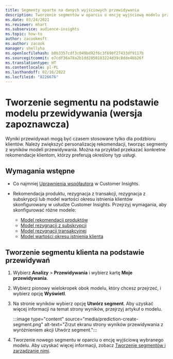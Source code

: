```yaml
---
title: Segmenty oparte na danych wyjściowych przewidywania
description: Tworzenie segmentów w oparciu o encję wyjściową modelu przewidywania.
ms.date: 03/24/2021
ms.reviewer: mhart
ms.subservice: audience-insights
ms.topic: how-to
author: zacookmsft
ms.author: zacook
manager: shellyha
ms.openlocfilehash: b0b3357cdf3c049bd92f6c3f690f27433df9117b
ms.sourcegitcommit: e7cdf36a78a2b1dd2850183224d39c8dde46b26f
ms.translationtype: HT
ms.contentlocale: pl-PL
ms.lasthandoff: 02/16/2022
ms.locfileid: "8226676"
---
```

# <a name="create-a-segment-based-on-a-prediction-model-preview"></a>Tworzenie segmentu na podstawie modelu przewidywania (wersja zapoznawcza)

Wyniki przewidywań mogą być czasem stosowane tylko dla podzbioru klientów. Należy zwiększyć personalizację rekomendacji, tworząc segmenty z wyników modeli przewidywania. Można na przykład przekazać konkretne rekomendacje klientom, którzy preferują określony typ usługi. 

## <a name="prerequisites"></a>Wymagania wstępne

- Co najmniej [Uprawnienia współautora](permissions.md) w Customer Insights.

- Rekomendacja produktu, rezygnacja z transakcji, rezygnacja z subskrypcji lub model wartości okresu istnienia klientów skonfigurowany w usłudze Customer Insights. Przejrzyj wymagania, aby skonfigurować różne modele:

  - [Model rekomendacji produktów](predict-product-recommendation.md)
  - [Model rezygnacji z subskrypcji](predict-subscription-churn.md)
  - [Model rezygnacji transakcyjnej](predict-transactional-churn.md)
  - [Model wartości okresu istnienia klienta](predict-customer-lifetime-value.md)

## <a name="create-a-customer-segment-based-on-predictions"></a>Tworzenie segmentu klienta na podstawie przewidywań

1. Wybierz **Analizy** > **Przewidywania** i wybierz kartę **Moje przewidywania**.

1. Wybierz pionowy wielokropek obok modelu, który chcesz przejrzeć, i wybierz opcję **Wyświetl**.

1. Na stronie wyników wybierz opcję **Utwórz segment**. Aby uzyskać więcej informacji na temat strony wyników, przejrzyj artykuł o modelu.

   :::image type="content" source="media/prediction-create-segment.png" alt-text="Zrzut ekranu strony wyników przewidywania z wyróżnieniem akcji Utwórz segment.":::

1. Tworzenie nowego segmentu w oparciu o encję wyjściową wybranego modelu. Aby uzyskać więcej informacji, zobacz [Tworzenie segmentów i zarządzanie nimi](segments.md).